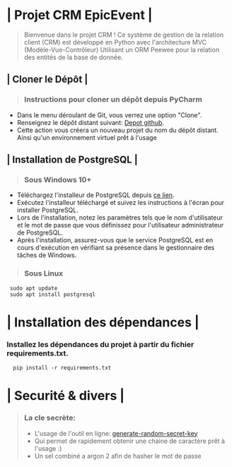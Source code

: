 # | **Projet CRM EpicEvent** |

> Bienvenue dans le projet CRM ! Ce système de gestion de la relation client (CRM) 
est développé en Python avec l'architecture MVC (Modèle-Vue-Contrôleur)
Utilisant un ORM Peewee pour la relation des entités de la base de donnée.
##  | **Cloner le Dépôt** |

>### Instructions pour cloner un dépôt depuis PyCharm

 - Dans le menu déroulant de Git, vous verrez une option "Clone".
 - Renseignez le dépôt distant suivant: [Depot github](https://github.com/Saurelien/OPC_P12_CRM.git).
 - Cette action vous créera un nouveau projet du nom du dépôt distant. Ainsi qu'un environnement virtuel prêt à l'usage

## | **Installation de PostgreSQL** |

>### Sous Windows 10+
 - Téléchargez l'installeur de PostgreSQL depuis [ce lien](https://www.postgresql.org/download/windows/).
  - Exécutez l'installeur téléchargé et suivez les instructions à l'écran pour installer PostgreSQL.
  - Lors de l'installation, notez les paramètres tels que le nom d'utilisateur et le mot de passe que vous définissez pour l'utilisateur administrateur de PostgreSQL.
  - Après l'installation, assurez-vous que le service PostgreSQL est en cours d'exécution en vérifiant sa présence dans le gestionnaire des tâches de Windows.

>### Sous Linux
``` shell 
 sudo apt update
 sudo apt install postgresql
```

# | **Installation des dépendances** |
### Installez les dépendances du projet à partir du fichier requirements.txt.
 
```shell
  pip install -r requirements.txt
```

# | **Securité & divers** |
>### La cle secrète:
> - L'usage de l'outil en ligne: [generate-random-secret-key](https://generate-random.org/encryption-key-generator?count=1&bytes=32&cipher=aes-256-cbc&string=&password=)
> - Qui permet de rapidement obtenir une chaine de caractère prêt à l'usage :)
> - Un sel combiné a argon 2 afin de hasher le mot de passe

